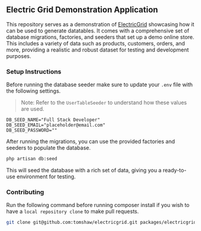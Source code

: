 ## Electric Grid Demonstration Application

This repository serves as a demonstration of [ElectricGrid](https://github.com/tomshaw/electricgrid) showcasing how it can be used to generate datatables. It comes with a comprehensive set of database migrations, factories, and seeders that set up a demo online store. This includes a variety of data such as products, customers, orders, and more, providing a realistic and robust dataset for testing and development purposes.

### Setup Instructions

Before running the database seeder make sure to update your `.env` file with the following settings. 

> Note: Refer to the `UserTableSeeder` to understand how these values are used.

```env
DB_SEED_NAME="Full Stack Developer"
DB_SEED_EMAIL="placeholder@email.com"
DB_SEED_PASSWORD=""
```

After running the migrations, you can use the provided factories and seeders to populate the database.

```bash
php artisan db:seed
```

This will seed the database with a rich set of data, giving you a ready-to-use environment for testing.

### Contributing

Run the following command before running composer install if you wish to have a `local repository clone` to make pull requests.

```bash
git clone git@github.com:tomshaw/electricgrid.git packages/electricgrid
```
